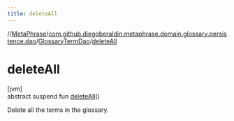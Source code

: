 ```yaml
---
title: deleteAll
---
```

//[MetaPhrase](../../../index.html)/[com.github.diegoberaldin.metaphrase.domain.glossary.persistence.dao](../index.html)/[GlossaryTermDao](index.html)/[deleteAll](delete-all.html)



# deleteAll



[jvm]\
abstract suspend fun [deleteAll](delete-all.html)()



Delete all the terms in the glossary.




